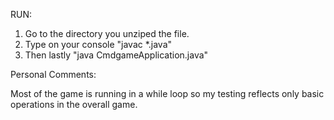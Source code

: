 RUN:

1. Go to the directory you unziped the file.
2. Type on your console "javac \*.java"
3. Then lastly "java CmdgameApplication.java"

Personal Comments:

Most of the game is running in a while loop so my testing reflects only basic operations in the overall game.
